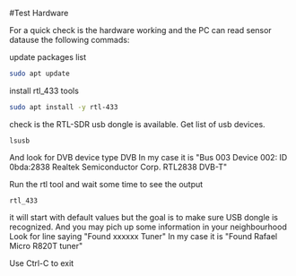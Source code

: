 #Test Hardware

For a quick check is the hardware working and the PC can read sensor datause the following commads:

update packages list

```bash
sudo apt update
```
install rtl_433 tools

```bash
sudo apt install -y rtl-433
```

check is the RTL-SDR usb dongle is available.  Get list of usb devices.

```
lsusb
```

And look for DVB device type DVB
In my case it is 
"Bus 003 Device 002: ID 0bda:2838 Realtek Semiconductor Corp. RTL2838 DVB-T"

Run the rtl tool and wait some time to see the output

```
rtl_433
```

it will start with default values but the goal is to make sure USB dongle is recognized. And you may pich up some information in your neighbourhood
Look for line saying "Found xxxxxx Tuner"
In my case it is "Found Rafael Micro R820T tuner"

Use Ctrl-C to exit


